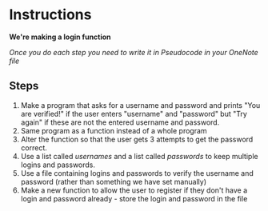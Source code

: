 # Instructions  

**We're making a login function**

  _Once you do each step you need to write it in Pseudocode in your OneNote file_

  ## Steps
  1. Make a program that asks for a username and password and  prints "You are verified!" if the user enters "username" and "password" but "Try again" if these are not the entered username and password.
  2. Same program as a function instead of a whole program
  3. Alter the function so that the user gets 3 attempts to get the password correct.
  4. Use a list called *usernames* and a list called *passwords* to keep multiple logins and passwords.
  5. Use a file containing logins and passwords to verify the username and password (rather than something we have set manually)
  6. Make a new function to allow the user to register if they don't have a login and password already - store the login and password in the file

  
  